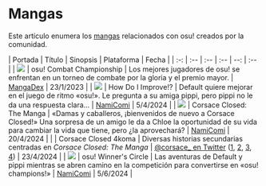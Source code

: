 # Mangas

Este artículo enumera los [mangas](https://es.wikipedia.org/wiki/Manga) relacionados con osu! creados por la comunidad.

| Portada | Título | Sinopsis | Plataforma | Fecha |
| :-: | :-- | :-- | :-- | --: | :-- |
| [![](img/osu!-combat-championship.jpg)](https://mangadex.org/title/f1d50eba-6ace-4490-8439-07692fda3b9c/osu-combat-championship) | osu! Combat Championship | Los mejores jugadores de osu! se enfrentan en un torneo de combate por la gloria y el premio mayor. | [MangaDex](https://mangadex.org/title/f1d50eba-6ace-4490-8439-07692fda3b9c/osu-combat-championship) | 23/1/2023 |
| [![](img/how-do-i-improve.jpg)](https://namicomi.com/en/title/wAs5awjv/osu-winner-s-circle) | How Do I Improve!? | Default quiere mejorar en el juego de ritmo «osu!». Le pregunta a su amiga pippi, pero pippi no le da una respuesta clara... | [NamiComi](https://namicomi.com/en/title/wAs5awjv/osu-winner-s-circle) | 5/4/2024 |
| [![](img/corsace-closed-the-manga.jpg)](https://namicomi.com/en/title/nM6E7HnY/corsace-closed-the-manga) | Corsace Closed: The Manga | «Damas y caballeros, ¡bienvenidos de nuevo a Corsace Closed!» Una sorpresa de un amigo le da a Chloe la oportunidad de su vida para cambiar la vida que tiene, pero ¿la aprovechará? | [NamiComi](https://namicomi.com/en/title/nM6E7HnY/corsace-closed-the-manga) | 20/4/2024 |
|  | Corsace Closed 4koma | Diversas historias secundarias centradas en *Corsace Closed: The Manga* | [@corsace_ en Twitter](https://twitter.com/corsace_) ([1](https://twitter.com/corsace_/status/1782576118052085790), [2](https://twitter.com/corsace_/status/1785111830563590238), [3](https://twitter.com/corsace_/status/1787648543693693066), [4](https://twitter.com/corsace_/status/1790185259062980643)) | 23/4/2024 |
| [![](img/osu!-winner-s-circle.jpg)](https://namicomi.com/en/title/mMcsy7z3/osu-winner-s-circle) | osu! Winner's Circle | Las aventuras de Default y pippi mientras se abren camino en la competición para convertirse en «osu! champions!» | [NamiComi](https://namicomi.com/en/title/mMcsy7z3/osu-winner-s-circle) | 5/6/2024 |
